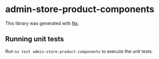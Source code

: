 # admin-store-product-components

This library was generated with [Nx](https://nx.dev).

## Running unit tests

Run `nx test admin-store-product-components` to execute the unit tests.

